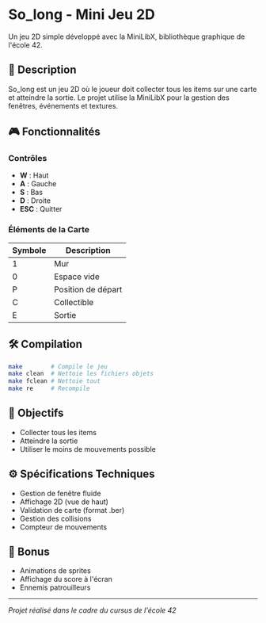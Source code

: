 # So_long - Mini Jeu 2D

Un jeu 2D simple développé avec la MiniLibX, bibliothèque graphique de l'école 42.

## 📝 Description

So_long est un jeu 2D où le joueur doit collecter tous les items sur une carte et atteindre la sortie. Le projet utilise la MiniLibX pour la gestion des fenêtres, événements et textures.

## 🎮 Fonctionnalités

### Contrôles
- **W** : Haut
- **A** : Gauche
- **S** : Bas
- **D** : Droite
- **ESC** : Quitter

### Éléments de la Carte
| Symbole | Description |
|---------|-------------|
| 1 | Mur |
| 0 | Espace vide |
| P | Position de départ |
| C | Collectible |
| E | Sortie |

## 🛠️ Compilation

```bash
make        # Compile le jeu
make clean  # Nettoie les fichiers objets
make fclean # Nettoie tout
make re     # Recompile
```

## 🎯 Objectifs
- Collecter tous les items
- Atteindre la sortie
- Utiliser le moins de mouvements possible

## ⚙️ Spécifications Techniques
- Gestion de fenêtre fluide
- Affichage 2D (vue de haut)
- Validation de carte (format .ber)
- Gestion des collisions
- Compteur de mouvements

## 🌟 Bonus
- Animations de sprites
- Affichage du score à l'écran
- Ennemis patrouilleurs

---
*Projet réalisé dans le cadre du cursus de l'école 42*

